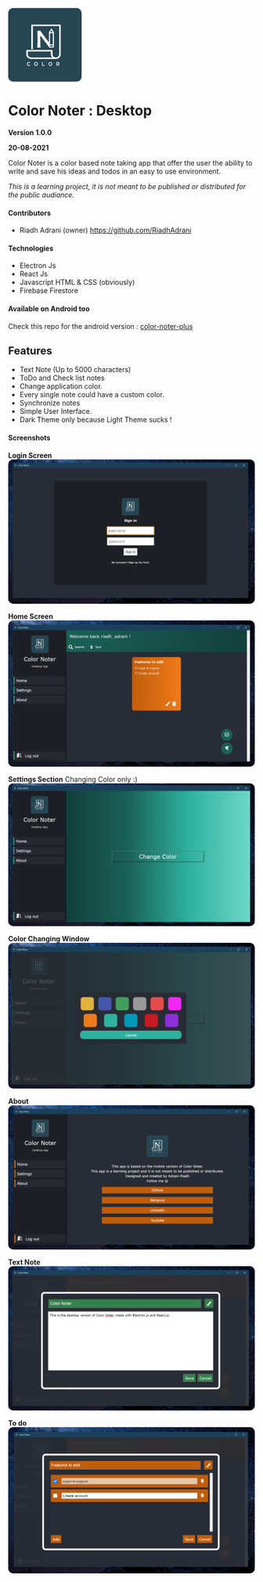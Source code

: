 <img src="./md/color-noter.png" alt="drawing" width="150" style='border-radius:10px'/>

# Color Noter : Desktop

**Version 1.0.0**

**20-08-2021**

Color Noter is a color based note taking app that offer the user the ability to write and save his ideas and todos in an easy to use environment.

_This is a learning project, it is not meant to be published or distributed for the public audiance._

#### Contributors

-    Riadh Adrani (owner) <https://github.com/RiadhAdrani>

#### Technologies

-    Electron Js
-    React Js
-    Javascript HTML & CSS (obviously)
-    Firebase Firestore

#### Available on Android too

Check this repo for the android version : [color-noter-plus](https://github.com/RiadhAdrani/color_note_plus)

## Features

-    Text Note (Up to 5000 characters)
-    ToDo and Check list notes
-    Change application color.
-    Every single note could have a custom color.
-    Synchronize notes
-    Simple User Interface.
-    Dark Theme only because Light Theme sucks !

#### Screenshots

**Login Screen**
<img src="./md/login.png" alt="drawing" style='border-radius:10px'/>

**Home Screen**
<img src="./md/home.png" alt="drawing" style='border-radius:10px'/>

**Settings Section**
Changing Color only :)
<img src="./md/settings.png" alt="drawing" style='border-radius:10px'/>

**Color Changing Window**
<img src="./md/change-color.png" alt="drawing" style='border-radius:10px'/>

**About**
<img src="./md/about.png" alt="drawing" style='border-radius:10px'/>

**Text Note**
<img src="./md/note-text.png" alt="drawing" style='border-radius:10px'/>

**To do**
<img src="./md/note-todo.png" alt="drawing" style='border-radius:10px'/>
